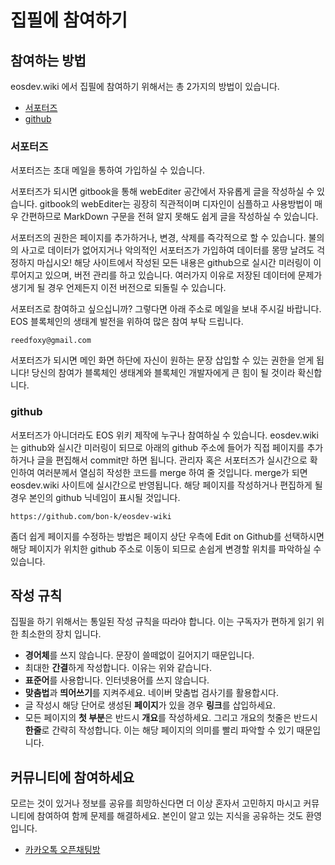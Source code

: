 # 집필에 참여하기

## 참여하는 방법

eosdev.wiki 에서 집필에 참여하기 위해서는 총 2가지의 방법이 있습니다.

* [서포터즈](writing.md#undefined-3)
* [github](writing.md#github)

### 서포터즈

서포터즈는 초대 메일을 통하여 가입하실 수 있습니다.

서포터즈가 되시면 gitbook을 통해 webEditer 공간에서 자유롭게 글을 작성하실 수 있습니다. gitbook의 webEditer는 굉장히 직관적이며 디자인이 심플하고 사용방법이 매우 간편하므로 MarkDown 구문을 전혀 알지 못해도 쉽게 글을 작성하실 수 있습니다.

서포터즈의 권한은 페이지를 추가하거나, 변경, 삭제를 즉각적으로 할 수 있습니다. 불의의 사고로 데이터가 없어지거나 악의적인 서포터즈가 가입하여 데이터를 몽땅 날려도 걱정하지 마십시오! 해당 사이트에서 작성된 모든 내용은 github으로 실시간 미러링이 이루어지고 있으며, 버전 관리를 하고 있습니다. 여러가지 이유로 저장된 데이터에 문제가 생기게 될 경우 언제든지 이전 버전으로 되돌릴 수 있습니다.

서포터즈로 참여하고 싶으십니까? 그렇다면 아래 주소로 메일을 보내 주시길 바랍니다. EOS 블록체인의 생태계 발전을 위하여 많은 참여 부탁 드립니다.

```text
reedfoxy@gmail.com
```

서포터즈가 되시면 메인 화면 하단에 자신이 원하는 문장 삽입할 수 있는 권한을 얻게 됩니다! 당신의 참여가 블록체인 생태계와 블록체인 개발자에게 큰 힘이 될 것이라 확신합니다.

### github

서포터즈가 아니더라도 EOS 위키 제작에 누구나 참여하실 수 있습니다. eosdev.wiki는 github와 실시간 미러링이 되므로 아래의 github 주소에 들어가 직접 페이지를 추가하거나 글을 편집해서 commit만 하면 됩니다. 관리자 혹은 서포터즈가 실시간으로 확인하여 여러분께서 열심히 작성한 코드를 merge 하여 줄 것입니다. merge가 되면 eosdev.wiki 사이트에 실시간으로 반영됩니다. 해당 페이지를 작성하거나 편집하게 될 경우 본인의 github 닉네임이 표시될 것입니다.

```text
https://github.com/bon-k/eosdev-wiki
```

좀더 쉽게 페이지를 수정하는 방법은 페이지 상단 우측에 Edit on Github를 선택하시면 해당 페이지가 위치한 github 주소로 이동이 되므로 손쉽게 변경할 위치를 파악하실 수 있습니다.

## 작성 규칙

집필을 하기 위해서는 통일된 작성 규칙을 따라야 합니다. 이는 구독자가 편하게 읽기 위한 최소한의 장치 입니다.

* **경어체**를 쓰지 않습니다. 문장이 쓸떼없이 길어지기 때문입니다.
* 최대한 **간결**하게 작성합니다. 이유는 위와 같습니다.
* **표준어**를 사용합니다. 인터넷용어를 쓰지 않습니다.
* **맞춤법**과 **띄어쓰기**를 지켜주세요. 네이버 맞춤법 검사기를 활용합시다.
* 글 작성시 해당 단어로 생성된 **페이지**가 있을 경우 **링크**를 삽입하세요. 
* 모든 페이지의 **첫 부분**은 반드시 **개요**를 작성하세요. 그리고 개요의 첫줄은 반드시 **한줄**로 간략히 작성합니다. 이는 해당 페이지의 의미를 빨리 파악할 수 있기 때문입니다.

## 커뮤니티에 참여하세요

모르는 것이 있거나 정보를 공유를 희망하신다면 더 이상 혼자서 고민하지 마시고 커뮤니티에 참여하여 함께 문제를 해결하세요. 본인이 알고 있는 지식을 공유하는 것도 환영입니다.

* [카카오톡 오픈채팅방](https://open.kakao.com/o/gTSEuC7)

